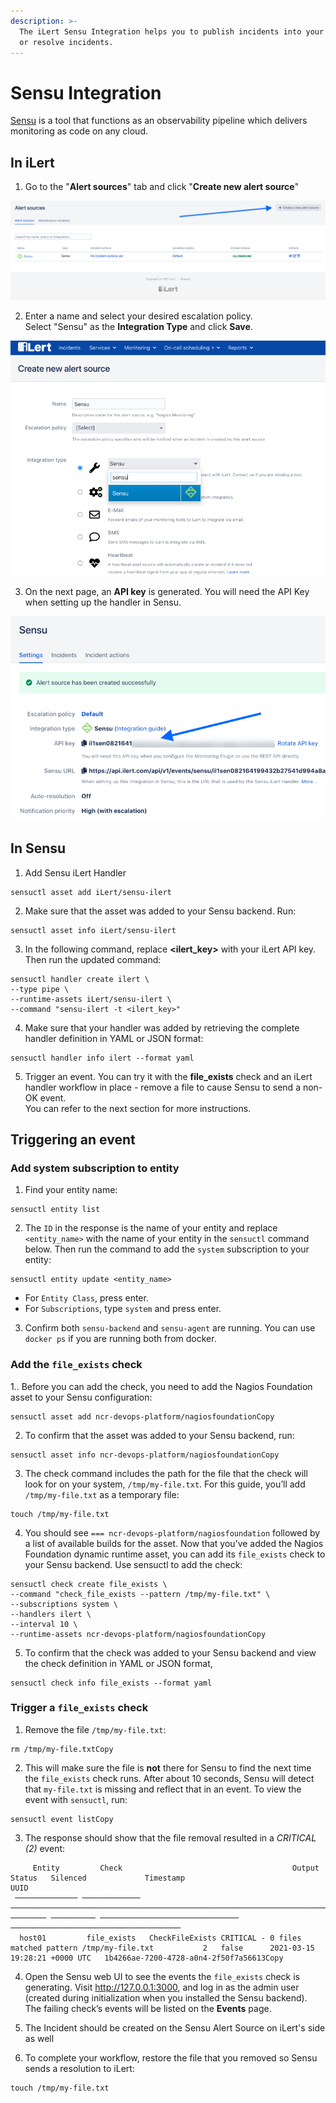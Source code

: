 ```yaml
---
description: >-
  The iLert Sensu Integration helps you to publish incidents into your channels
  or resolve incidents.
---
```


# Sensu Integration

[Sensu](https://sensu.io/) is a tool that functions as an observability pipeline which delivers monitoring as code on any cloud.

## In iLert

1. Go to the "**Alert sources**" tab and click "**Create new alert source**"

![](../.gitbook/assets/screenshot-cloudelca.ilert.com-2021.08.31-21_08_34.png)

2. Enter a name and select your desired escalation policy.   
Select "Sensu" as the **Integration Type** and click **Save**.

![](../.gitbook/assets/screenshot-cloudelca.ilert.com-2021.08.31-21_04_34.png)

3. On the next page, an **API key** is generated. You will need the API Key when setting up the handler in Sensu.

![](../.gitbook/assets/screenshot-cloudelca.ilert.com-2021.08.31-21_05_48.png)

## In Sensu

1. Add Sensu iLert Handler

```text
sensuctl asset add iLert/sensu-ilert
```

2. Make sure that the asset was added to your Sensu backend. Run:

```text
sensuctl asset info iLert/sensu-ilert
```

3. In the following command, replace **&lt;ilert\_key&gt;** with your iLert API key.   
Then run the updated command:

```text
sensuctl handler create ilert \
--type pipe \
--runtime-assets iLert/sensu-ilert \
--command "sensu-ilert -t <ilert_key>"
```

4. Make sure that your handler was added by retrieving the complete handler definition in YAML or JSON format:

```text
sensuctl handler info ilert --format yaml
```

5. Trigger an event. You can try it with the **file\_exists** check and an iLert handler workflow in place - remove a file to cause Sensu to send a non-OK event.  
You can refer to the next section for more instructions.

## Triggering an event

### Add system subscription to entity

1. Find your entity name:

```text
sensuctl entity list
```

 2. The `ID` in the response is the name of your entity and replace `<entity_name>` with the name of your entity in the `sensuctl` command below. Then run the command to add the `system` subscription to your entity:

```text
sensuctl entity update <entity_name>
```

* For `Entity Class`, press enter.
* For `Subscriptions`, type `system` and press enter.

3. Confirm both `sensu-backend` and `sensu-agent` are running. You can use `docker ps` if you are running both from docker.

### Add the `file_exists` check <a id="add-the-file_exists-check"></a>

1.. Before you can add the check, you need to add the Nagios Foundation asset to your Sensu configuration:

```text
sensuctl asset add ncr-devops-platform/nagiosfoundationCopy
```

2. To confirm that the asset was added to your Sensu backend, run:

```text
sensuctl asset info ncr-devops-platform/nagiosfoundationCopy
```

3. The check command includes the path for the file that the check will look for on your system, `/tmp/my-file.txt`. For this guide, you’ll add `/tmp/my-file.txt` as a temporary file:

```text
touch /tmp/my-file.txt
```

4. You should see `=== ncr-devops-platform/nagiosfoundation` followed by a list of available builds for the asset. Now that you’ve added the Nagios Foundation dynamic runtime asset, you can add its `file_exists` check to your Sensu backend. Use sensuctl to add the check:

```text
sensuctl check create file_exists \
--command "check_file_exists --pattern /tmp/my-file.txt" \
--subscriptions system \
--handlers ilert \
--interval 10 \
--runtime-assets ncr-devops-platform/nagiosfoundationCopy
```

5. To confirm that the check was added to your Sensu backend and view the check definition in YAML or JSON format,

```text
sensuctl check info file_exists --format yaml
```

### Trigger a `file_exists` check <a id="trigger-an-event"></a>

1. Remove the file `/tmp/my-file.txt`:

```text
rm /tmp/my-file.txtCopy
```

2. This will make sure the file is **not** there for Sensu to find the next time the `file_exists` check runs. After about 10 seconds, Sensu will detect that `my-file.txt` is missing and reflect that in an event. To view the event with `sensuctl`, run:

```text
sensuctl event listCopy
```

3. The response should show that the file removal resulted in a _CRITICAL \(2\)_ event:

```text
     Entity         Check                                      Output                                   Status   Silenced             Timestamp                             UUID                  
 ────────────── ───────────── ──────────────────────────────────────────────────────────────────────── ──────── ────────── ─────────────────────────────── ────────────────────────────────────── 
  host01         file_exists   CheckFileExists CRITICAL - 0 files matched pattern /tmp/my-file.txt           2   false      2021-03-15 19:28:21 +0000 UTC   1b4266ae-7200-4728-a0n4-2f50f7a56613Copy
```

4. Open the Sensu web UI to see the events the `file_exists` check is generating. Visit http://127.0.0.1:3000, and log in as the admin user \(created during initialization when you installed the Sensu backend\). The failing check’s events will be listed on the **Events** page.

5. The Incident should be created on the Sensu Alert Source on iLert's side as well

6. To complete your workflow, restore the file that you removed so Sensu sends a resolution to iLert:

```text
touch /tmp/my-file.txt
```

